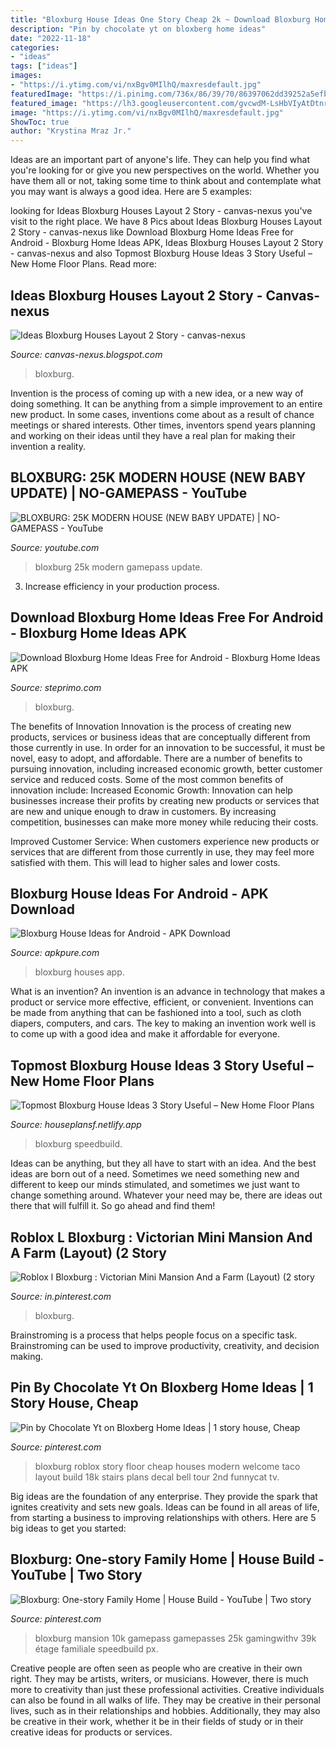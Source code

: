 ```yaml
---
title: "Bloxburg House Ideas One Story Cheap 2k ~ Download Bloxburg Home Ideas Free For Android"
description: "Pin by chocolate yt on bloxberg home ideas"
date: "2022-11-18"
categories:
- "ideas"
tags: ["ideas"]
images:
- "https://i.ytimg.com/vi/nxBgv0MIlhQ/maxresdefault.jpg"
featuredImage: "https://i.pinimg.com/736x/86/39/70/86397062dd39252a5efb2560e83914fd.jpg"
featured_image: "https://lh3.googleusercontent.com/gvcwdM-LsHbVIyAtDtnrKn5RhR3neohISjtnXG9OiRkvVyRcKiF0TLN2a-7IkzYAEzea=w1024-h500"
image: "https://i.ytimg.com/vi/nxBgv0MIlhQ/maxresdefault.jpg"
ShowToc: true
author: "Krystina Mraz Jr."
---
```



Ideas are an important part of anyone's life. They can help you find what you're looking for or give you new perspectives on the world. Whether you have them all or not, taking some time to think about and contemplate what you may want is always a good idea. Here are 5 examples: 

	

		
looking for Ideas Bloxburg Houses Layout 2 Story - canvas-nexus you've visit to the right place. We have 8 Pics about Ideas Bloxburg Houses Layout 2 Story - canvas-nexus like Download Bloxburg Home Ideas Free for Android - Bloxburg Home Ideas APK, Ideas Bloxburg Houses Layout 2 Story - canvas-nexus and also Topmost Bloxburg House Ideas 3 Story Useful – New Home Floor Plans. Read more:
		
    
## Ideas Bloxburg Houses Layout 2 Story - Canvas-nexus

<img loading=lazy src="https://lh5.googleusercontent.com/proxy/vqHR7XZNqOpBw-ikGXibG8AcwCXqXiL0WJsHT0Dex28snH4sCtYe-Cs1sIex2jb9v6WGv6URv75UGDmci1dTzwu_MSLIpAy6klTM7Zb0DvUj5ZO-ricmg7fP9RNQEQ58=w1200-h630-p-k-no-nu" onerror="this.onerror=null;this.src='https://tse4.mm.bing.net/th?id=OIP.hCfTpvM2PP0rJigPow1_QAHaD4&amp;pid=15.1';" alt="Ideas Bloxburg Houses Layout 2 Story - canvas-nexus">

_Source: canvas-nexus.blogspot.com_

>bloxburg. 

	

Invention is the process of coming up with a new idea, or a new way of doing something. It can be anything from a simple improvement to an entire new product. In some cases, inventions come about as a result of chance meetings or shared interests. Other times, inventors spend years planning and working on their ideas until they have a real plan for making their invention a reality.

    
## BLOXBURG: 25K MODERN HOUSE (NEW BABY UPDATE) | NO-GAMEPASS - YouTube

<img loading=lazy src="https://i.ytimg.com/vi/-NjD3BmRK3M/maxresdefault.jpg" onerror="this.onerror=null;this.src='https://tse2.mm.bing.net/th?id=OIP.oSvJmefsju3hOKKSZPXe4wHaEK&amp;pid=15.1';" alt="BLOXBURG: 25K MODERN HOUSE (NEW BABY UPDATE) | NO-GAMEPASS - YouTube">

_Source: youtube.com_

>bloxburg 25k modern gamepass update. 

	

3. Increase efficiency in your production process.

    
## Download Bloxburg Home Ideas Free For Android - Bloxburg Home Ideas APK

<img loading=lazy src="https://lh3.googleusercontent.com/gvcwdM-LsHbVIyAtDtnrKn5RhR3neohISjtnXG9OiRkvVyRcKiF0TLN2a-7IkzYAEzea=w1024-h500" onerror="this.onerror=null;this.src='https://tse4.mm.bing.net/th?id=OIP.HxZrxESiBdXUvA6USx5N1AHaDn&amp;pid=15.1';" alt="Download Bloxburg Home Ideas Free for Android - Bloxburg Home Ideas APK">

_Source: steprimo.com_

>bloxburg. 

	

The benefits of Innovation
Innovation is the process of creating new products, services or business ideas that are conceptually different from those currently in use. In order for an innovation to be successful, it must be novel, easy to adopt, and affordable. There are a number of benefits to pursuing innovation, including increased economic growth, better customer service and reduced costs. Some of the most common benefits of innovation include: 
Increased Economic Growth: Innovation can help businesses increase their profits by creating new products or services that are new and unique enough to draw in customers. By increasing competition, businesses can make more money while reducing their costs.

Improved Customer Service: When customers experience new products or services that are different from those currently in use, they may feel more satisfied with them. This will lead to higher sales and lower costs.

    
## Bloxburg House Ideas For Android - APK Download

<img loading=lazy src="https://image.winudf.com/v2/image1/Y29tLnl1ZGFkZXZlbG9wZXIuYmxveGJ1cmdfc2NyZWVuXzNfMTU5NzIwNTk2NV8wMTg/screen-3.jpg?fakeurl=1&amp;type=.jpg" onerror="this.onerror=null;this.src='https://tse1.mm.bing.net/th?id=OIP.xAgi3mfJlRqlM6m0OWoMMQHaFN&amp;pid=15.1';" alt="Bloxburg House Ideas for Android - APK Download">

_Source: apkpure.com_

>bloxburg houses app. 

	

What is an invention?
An invention is an advance in technology that makes a product or service more effective, efficient, or convenient. Inventions can be made from anything that can be fashioned into a tool, such as cloth diapers, computers, and cars. The key to making an invention work well is to come up with a good idea and make it affordable for everyone.

    
## Topmost Bloxburg House Ideas 3 Story Useful – New Home Floor Plans

<img loading=lazy src="https://i.ytimg.com/vi/nxBgv0MIlhQ/maxresdefault.jpg" onerror="this.onerror=null;this.src='https://tse3.mm.bing.net/th?id=OIP.KzGccERK7VD7fp4tQKu8zAHaEK&amp;pid=15.1';" alt="Topmost Bloxburg House Ideas 3 Story Useful – New Home Floor Plans">

_Source: houseplansf.netlify.app_

>bloxburg speedbuild. 

	

Ideas can be anything, but they all have to start with an idea. And the best ideas are born out of a need. Sometimes we need something new and different to keep our minds stimulated, and sometimes we just want to change something around. Whatever your need may be, there are ideas out there that will fulfill it. So go ahead and find them!

    
## Roblox L Bloxburg : Victorian Mini Mansion And A Farm (Layout) (2 Story

<img loading=lazy src="https://i.pinimg.com/736x/86/39/70/86397062dd39252a5efb2560e83914fd.jpg" onerror="this.onerror=null;this.src='https://tse3.mm.bing.net/th?id=OIP.YXoeYXsjyKedIxrEVD284QHaD3&amp;pid=15.1';" alt="Roblox l Bloxburg : Victorian Mini Mansion And a Farm (Layout) (2 story">

_Source: in.pinterest.com_

>bloxburg. 

	

Brainstroming is a process that helps people focus on a specific task. Brainstroming can be used to improve productivity, creativity, and decision making.

    
## Pin By Chocolate Yt On Bloxberg Home Ideas | 1 Story House, Cheap

<img loading=lazy src="https://i.pinimg.com/736x/53/91/7d/53917dc6234cb1493d267c4671e46a59.jpg" onerror="this.onerror=null;this.src='https://tse3.mm.bing.net/th?id=OIP.kD8rtuPll9uoDx3gSC98KgHaFj&amp;pid=15.1';" alt="Pin by Chocolate Yt on Bloxberg Home Ideas | 1 story house, Cheap">

_Source: pinterest.com_

>bloxburg roblox story floor cheap houses modern welcome taco layout build 18k stairs plans decal bell tour 2nd funnycat tv. 

	

Big ideas are the foundation of any enterprise. They provide the spark that ignites creativity and sets new goals. Ideas can be found in all areas of life, from starting a business to improving relationships with others. Here are 5 big ideas to get you started:

    
## Bloxburg: One-story Family Home | House Build - YouTube | Two Story

<img loading=lazy src="https://i.pinimg.com/736x/87/3c/f5/873cf59641c23ea13731cec10a657033.jpg" onerror="this.onerror=null;this.src='https://tse1.mm.bing.net/th?id=OIP.PPTrpyhjXULEf4BKrr0IlQHaFj&amp;pid=15.1';" alt="Bloxburg: One-story Family Home | House Build - YouTube | Two story">

_Source: pinterest.com_

>bloxburg mansion 10k gamepass gamepasses 25k gamingwithv 39k étage familiale speedbuild px. 

	

Creative people are often seen as people who are creative in their own right. They may be artists, writers, or musicians. However, there is much more to creativity than just these professional activities. Creative individuals can also be found in all walks of life. They may be creative in their personal lives, such as in their relationships and hobbies. Additionally, they may also be creative in their work, whether it be in their fields of study or in their creative ideas for products or services.

